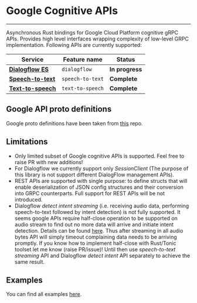 # Google Cognitive APIs

---
Asynchronous Rust bindings for Google Cloud Platform cognitive gRPC APIs.
Provides high level interfaces wrapping complexity of low-level GRPC implementation. 
Following APIs are currently supported: 

| Service                                               | Feature name | Status          |
| ----------------------------------------------------- | ------------ | --------------- |
| [**Dialogflow ES**](https://cloud.google.com/dialogflow)        | `dialogflow`     | **In progress**    |
| [**Speech-to-text**](https://cloud.google.com/speech-to-text)   | `speech-to-text`  | **Complete**    |
| [**Text-to-speech**](https://cloud.google.com/text-to-speech) | `text-to-speech`    | **Complete**    |

## Google API proto definitions
Google proto definitions have been taken from [this](https://github.com/googleapis/googleapis) repo.

## Limitations

* Only limited subset of Google cognitive APIs is supported. Feel free to raise PR with new additions! 
* For Dialogflow we currently support only *SessionClient* (The purpose of this library is not support different DialogFlow management APIs).
* REST APIs are supported with single purpose: to define structs that will enable deserialization of JSON config structures and their conversion into GRPC counterparts.
Full support for REST APIs will be not introduced.
* Dialogflow *detect intent streaming* (i.e. receiving audio data, performing speech-to-text followed by intent detection) is not fully supported.
It seems google APIs require half-close operation to be supported on audio stream to find out no more data will arrive and initiate intent detection.
Details can be found [here](https://cloud.google.com/dialogflow/es/docs/how/detect-intent-stream#detect-intent-stream-go).
Thus after streaming in all audio bytes API will simply timeout complaining data needs to be arriving promptly. If you know how to implement half-close with Rust/Tonic toolset let me know (raise PR/issue)!
Until then use *speech-to-text streaming* API and Dialogflow *detect intent* API separately to achieve the same result.

## Examples

You can find all examples [here](https://github.com/jabber-tools/google-cognitive-apis/tree/main/examples).